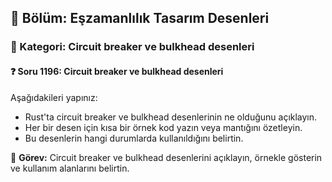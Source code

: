 ## 📘 Bölüm: Eşzamanlılık Tasarım Desenleri  
### 🔹 Kategori: Circuit breaker ve bulkhead desenleri  
#### ❓ Soru 1196: Circuit breaker ve bulkhead desenleri

Aşağıdakileri yapınız:

- Rust'ta circuit breaker ve bulkhead desenlerinin ne olduğunu açıklayın.
- Her bir desen için kısa bir örnek kod yazın veya mantığını özetleyin.
- Bu desenlerin hangi durumlarda kullanıldığını belirtin.

🔧 **Görev:** Circuit breaker ve bulkhead desenlerini açıklayın, örnekle gösterin ve kullanım alanlarını belirtin.
